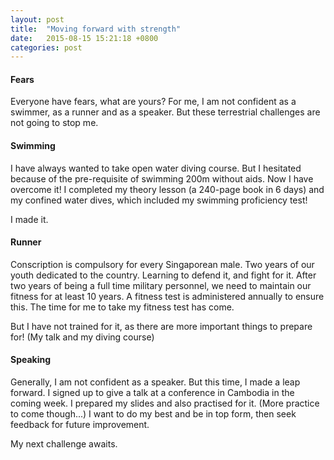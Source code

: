 ```yaml
---
layout: post
title:  "Moving forward with strength"
date:   2015-08-15 15:21:18 +0800
categories: post
---
```

#### Fears

Everyone have fears, what are yours?
For me, I am not confident as a swimmer, as a runner and as a speaker.
But these terrestrial challenges are not going to stop me.

#### Swimming

I have always wanted to take open water diving course. But I hesitated because of the pre-requisite of swimming 200m without aids.
Now I have overcome it!
I completed my theory lesson  (a 240-page book in 6 days) and my confined water dives, which included my swimming proficiency test!

I made it.

#### Runner

Conscription is compulsory for every Singaporean male. Two years of our youth dedicated to the country. 
Learning to defend it, and fight for it.
After two years of being a full time military personnel, we need to maintain our fitness for at least 10 years. A fitness test is administered annually to ensure this.
The time for me to take my fitness test has come.

But I have not trained for it, as there are more important things to prepare for! (My talk and my diving course)

#### Speaking

Generally, I am not confident as a speaker. But this time, I made a leap forward.
I signed up to give a talk at a conference in Cambodia in the coming week.
I prepared my slides and also practised for it. (More practice to come though...)
I want to do my best and be in top form, then seek feedback for future improvement.

My next challenge awaits.